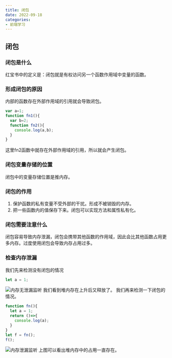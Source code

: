 ```yaml
---
title: 闭包
date: 2022-09-18
categories: 
- 前端学习
---
```


## 闭包

### 闭包是什么
红宝书中的定义是：闭包就是有权访问另一个函数作用域中变量的函数。
### 形成闭包的原因
内部的函数存在外部作用域的引用就会导致闭包。
```js
var a=1;
function fn1(){
  var b=2;
  function fn2(){
    console.log(a,b);
  }
}
```
这里fn2函数中就存在外部作用域的引用，所以就会产生闭包。
### 闭包变量存储的位置
闭包中的变量存储位置是推内存。
### 闭包的作用
1. 保护函数的私有变量不受外部的干扰。形成不被销毁的内存。
2. 把一些函数内的值保存下来。闭包可以实现方法和属性私有化。
### 闭包需要注意什么
闭包容易导致内存泄漏，闭包会携带其他函数的作用域，因此会比其他函数占用更多内存。过度使用闭包会导致内存占用过多。
### 检查内存泄漏
我们先来检测没有闭包的情况
```js
let a = 1;
```
![内存无泄漏监听](/images/%E9%97%AD%E5%8C%85/2.png)
我们看到堆内存在上升后又释放了。
我们再来检测一下闭包的情况。
```js
function fn(){
  let a = 1;
  return ()=>{
    console.log(a);
  }
}
let f = fn();
f();
```
![内存泄漏监听](/images/%E9%97%AD%E5%8C%85/2.png)
上图可以看出堆内存中的占用一直存在。


